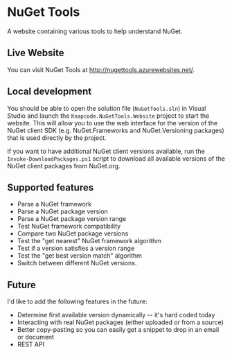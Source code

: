 # NuGet Tools

A website containing various tools to help understand NuGet.

## Live Website

You can visit NuGet Tools at http://nugettools.azurewebsites.net/.

## Local development

You should be able to open the solution file (`NuGetTools.sln`) in Visual Studio and launch the `Knapcode.NuGetTools.Website` project to start the website. This will allow you to use the web interface for the version of the NuGet client SDK (e.g. NuGet.Frameworks and NuGet.Versioning packages) that is used directly by the project.

If you want to have additional NuGet client versions available, run the `Invoke-DownloadPackages.ps1` script to download all available versions of the NuGet client packages from NuGet.org.

## Supported features

- Parse a NuGet framework
- Parse a NuGet package version
- Parse a NuGet package version range
- Test NuGet framework compatibility
- Compare two NuGet package versions
- Test the "get nearest" NuGet framework algorithm
- Test if a version satisfies a version range
- Test the "get best version match" algorithm 
- Switch between different NuGet versions.

## Future

I'd like to add the following features in the future:

- Determine first available version dynamically -- it's hard coded today
- Interacting with real NuGet packages (either uploaded or from a source)
- Better copy-pasting so you can easily get a snippet to drop in an email or document
- REST API
